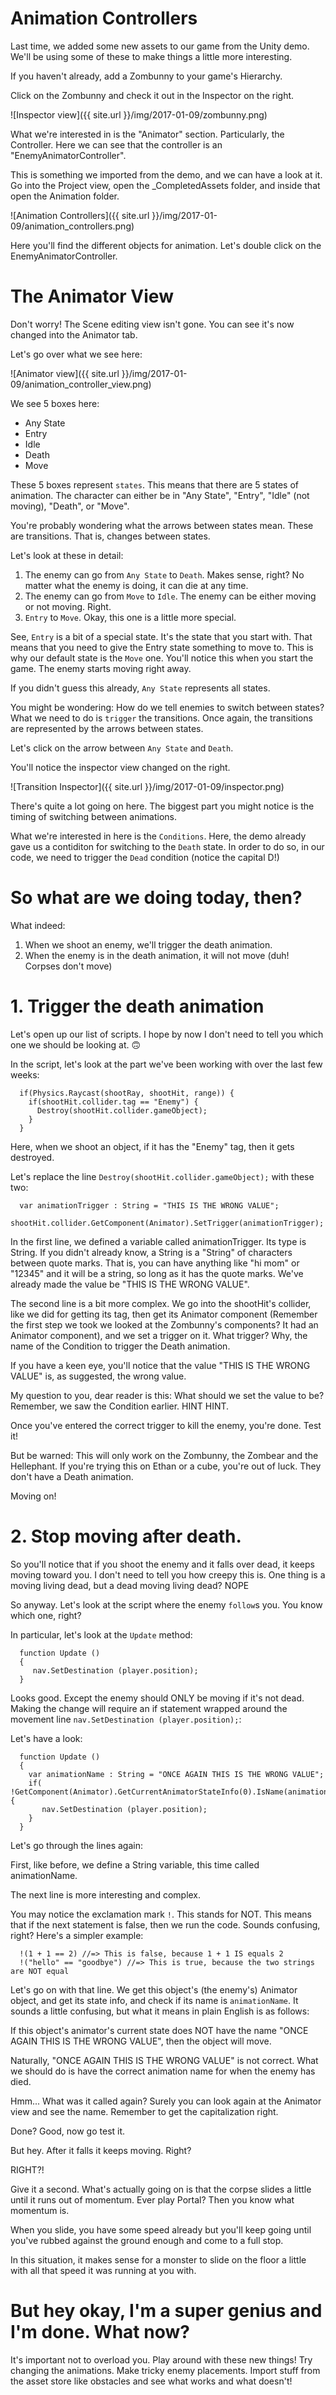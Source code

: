 # Animation Controllers

Last time, we added some new assets to our game from the Unity demo. We'll be using some of these to make things a little more interesting.

If you haven't already, add a Zombunny to your game's Hierarchy.

Click on the Zombunny and check it out in the Inspector on the right.

![Inspector view]({{ site.url }}/img/2017-01-09/zombunny.png)

What we're interested in is the "Animator" section. Particularly, the Controller. Here we can see that the controller is an "EnemyAnimatorController".

This is something we imported from the demo, and we can have a look at it. Go into the Project view, open the \_CompletedAssets folder, and inside that open the Animation folder.

![Animation Controllers]({{ site.url }}/img/2017-01-09/animation_controllers.png)

Here you'll find the different objects for animation. Let's double click on the EnemyAnimatorController.

# The Animator View

Don't worry! The Scene editing view isn't gone. You can see it's now changed into the Animator tab.

Let's go over what we see here:

![Animator view]({{ site.url }}/img/2017-01-09/animation_controller_view.png)

We see 5 boxes here:

- Any State
- Entry
- Idle
- Death
- Move

These 5 boxes represent `states`. This means that there are 5 states of animation. The character can either be in "Any State", "Entry", "Idle" (not moving), "Death", or "Move".

You're probably wondering what the arrows between states mean. These are transitions. That is, changes between states.

Let's look at these in detail:

1. The enemy can go from `Any State` to `Death`. Makes sense, right? No matter what the enemy is doing, it can die at any time.
2. The enemy can go from `Move` to `Idle`. The enemy can be either moving or not moving. Right.
3. `Entry` to `Move`. Okay, this one is a little more special.

See, `Entry` is a bit of a special state. It's the state that you start with. That means that you need to give the Entry state something to move to. This is why our default state is the `Move` one. You'll notice this when you start the game. The enemy starts moving right away.

If you didn't guess this already, `Any State` represents all states.

You might be wondering: How do we tell enemies to switch between states? What we need to do is `trigger` the transitions. Once again, the transitions are represented by the arrows between states.

Let's click on the arrow between `Any State` and `Death`.

You'll notice the inspector view changed on the right.

![Transition Inspector]({{ site.url }}/img/2017-01-09/inspector.png)

There's quite a lot going on here. The biggest part you might notice is the timing of switching between animations.

What we're interested in here is the `Conditions`. Here, the demo already gave us a contiditon for switching to the `Death` state. In order to do so, in our code, we need to trigger the `Dead` condition (notice the capital D!)

# So what are we doing today, then?

What indeed:

1. When we shoot an enemy, we'll trigger the death animation.
2. When the enemy is in the death animation, it will not move (duh! Corpses don't move)

# 1. Trigger the death animation

Let's open up our list of scripts. I hope by now I don't need to tell you which one we should be looking at. 🙃

In the script, let's look at the part we've been working with over the last few weeks:

```
  if(Physics.Raycast(shootRay, shootHit, range)) {
    if(shootHit.collider.tag == "Enemy") {
      Destroy(shootHit.collider.gameObject);
    }
  }
```

Here, when we shoot an object, if it has the "Enemy" tag, then it gets destroyed.

Let's replace the line `Destroy(shootHit.collider.gameObject);` with these two:

```
  var animationTrigger : String = "THIS IS THE WRONG VALUE";
  shootHit.collider.GetComponent(Animator).SetTrigger(animationTrigger);
```

In the first line, we defined a variable called animationTrigger. Its type is String. If you didn't already know, a String is a "String" of characters between quote marks. That is, you can have anything like "hi mom" or "12345" and it will be a string, so long as it has the quote marks. We've already made the value be "THIS IS THE WRONG VALUE".

The second line is a bit more complex. We go into the shootHit's collider, like we did for getting its tag, then get its Animator component (Remember the first step we took we looked at the Zombunny's components? It had an Animator component), and we set a trigger on it. What trigger? Why, the name of the Condition to trigger the Death animation.

If you have a keen eye, you'll notice that the value "THIS IS THE WRONG VALUE" is, as suggested, the wrong value.

My question to you, dear reader is this: What should we set the value to be? Remember, we saw the Condition earlier. HINT HINT.

Once you've entered the correct trigger to kill the enemy, you're done. Test it!

But be warned: This will only work on the Zombunny, the Zombear and the Hellephant. If you're trying this on Ethan or a cube, you're out of luck. They don't have a Death animation.

Moving on!

# 2. Stop moving after death.

So you'll notice that if you shoot the enemy and it falls over dead, it keeps moving toward you. I don't need to tell you how creepy this is. One thing is a moving living dead, but a dead moving living dead? NOPE

So anyway. Let's look at the script where the enemy `follow`s you. You know which one, right?

In particular, let's look at the `Update` method:

```
  function Update ()
  {
     nav.SetDestination (player.position);
  }
```

Looks good. Except the enemy should ONLY be moving if it's not dead. Making the change will require an if statement wrapped around the movement line `nav.SetDestination (player.position);`:

Let's have a look:


```
  function Update ()
  {
    var animationName : String = "ONCE AGAIN THIS IS THE WRONG VALUE";
    if( !GetComponent(Animator).GetCurrentAnimatorStateInfo(0).IsName(animationName)) {
       nav.SetDestination (player.position);
    }
  }
```

Let's go through the lines again:

First, like before, we define a String variable, this time called animationName.

The next line is more interesting and complex.

You may notice the exclamation mark `!`. This stands for NOT. This means that if the next statement is false, then we run the code. Sounds confusing, right? Here's a simpler example:

```
  !(1 + 1 == 2) //=> This is false, because 1 + 1 IS equals 2
  !("hello" == "goodbye") //=> This is true, because the two strings are NOT equal
```

Let's go on with that line. We get this object's (the enemy's) Animator object, and get its state info, and check if its name is `animationName`. It sounds a little confusing, but what it means in plain English is as follows:

If this object's animator's current state does NOT have the name "ONCE AGAIN THIS IS THE WRONG VALUE", then the object will move.

Naturally, "ONCE AGAIN THIS IS THE WRONG VALUE" is not correct. What we should do is have the correct animation name for when the enemy has died.

Hmm... What was it called again? Surely you can look again at the Animator view and see the name. Remember to get the capitalization right.

Done? Good, now go test it.

But hey. After it falls it keeps moving. Right?

RIGHT?!

Give it a second. What's actually going on is that the corpse slides a little until it runs out of momentum. Ever play Portal? Then you know what momentum is.

When you slide, you have some speed already but you'll keep going until you've rubbed against the ground enough and come to a full stop.

In this situation, it makes sense for a monster to slide on the floor a little with all that speed it was running at you with.

# But hey okay, I'm a super genius and I'm done. What now?

It's important not to overload you. Play around with these new things! Try changing the animations. Make tricky enemy placements. Import stuff from the asset store like obstacles and see what works and what doesn't!
